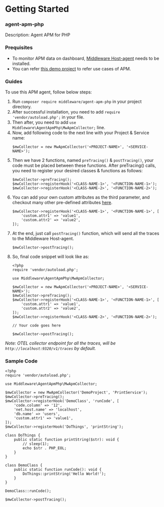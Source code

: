 # Getting Started

### agent-apm-php
Description: Agent APM for PHP

### Prequisites
* To monitor APM data on dashboard, [Middleware Host-agent](https://docs.middleware.io/docs/getting-started) needs to be installed.
* You can refer [this demo project](https://github.com/middleware-labs/demo-apm/tree/master/php) to refer use cases of APM.


### Guides
To use this APM agent, follow below steps:
1. Run `composer require middleware/agent-apm-php` in your project directory.
2. After successful installation, you need to add `require 'vendor/autoload.php';` in your file.
3. Then after, you need to add `use Middleware\AgentApmPhp\MwApmCollector;` line.
4. Now, add following code to the next line with your Project & Service name:
   ```
   $mwCollector = new MwApmCollector('<PROJECT-NAME>', '<SERVICE-NAME>');
   ```
5. Then we have 2 functions, named `preTracing()` & `postTracing()`, your code must be placed between these functions. After preTracing() calls, you need to register your desired classes & functions as follows:
   ```
   $mwCollector->preTracing();
   $mwCollector->registerHook('<CLASS-NAME-1>', '<FUNCTION-NAME-1>');
   $mwCollector->registerHook('<CLASS-NAME-2>', '<FUNCTION-NAME-2>');
   ```
6. You can add your own custom attributes as the third parameter, and checkout many other pre-defined attributes [here](https://opentelemetry.io/docs/reference/specification/trace/semantic_conventions/span-general/). 
   ```
   $mwCollector->registerHook('<CLASS-NAME-1>', '<FUNCTION-NAME-1>', [
       'custom.attr1' => 'value1',
       'custom.attr2' => 'value2',
   ]);
   ``` 
7. At the end, just call `postTracing()` function, which will send all the traces to the Middleware Host-agent.
   ```
   $mwCollector->postTracing();
   ```
8. So, final code snippet will look like as:
   ```
   <?php
   require 'vendor/autoload.php';
   
   use Middleware\AgentApmPhp\MwApmCollector;
   
   $mwCollector = new MwApmCollector('<PROJECT-NAME>', '<SERVICE-NAME>');
   $mwCollector->preTracing();
   $mwCollector->registerHook('<CLASS-NAME-1>', '<FUNCTION-NAME-1>', [
       'custom.attr1' => 'value1',
       'custom.attr2' => 'value2',
   ]);
   $mwCollector->registerHook('<CLASS-NAME-2>', '<FUNCTION-NAME-2>');
   
   // Your code goes here
   
   $mwCollector->postTracing();
   ```


*Note: OTEL collector endpoint for all the traces, will be `http://localhost:9320/v1/traces` by default.*

### Sample Code
```
<?php
require 'vendor/autoload.php';

use Middleware\AgentApmPhp\MwApmCollector;

$mwCollector = new MwApmCollector('DemoProject', 'PrintService');
$mwCollector->preTracing();
$mwCollector->registerHook('DemoClass', 'runCode', [
    'code.column' => '12',
    'net.host.name' => 'localhost',
    'db.name' => 'users',
    'custom.attr1' => 'value1',
]);
$mwCollector->registerHook('DoThings', 'printString');

class DoThings {
    public static function printString($str): void {
        // sleep(1);
        echo $str . PHP_EOL;
    }
}

class DemoClass {
    public static function runCode(): void {
        DoThings::printString('Hello World!');
    }
}

DemoClass::runCode();

$mwCollector->postTracing();
```